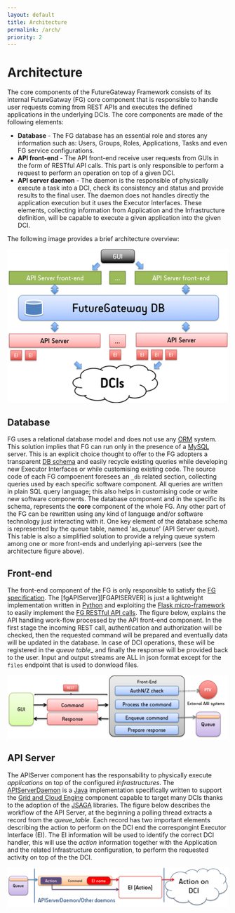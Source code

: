 ```yaml
---
layout: default
title: Architecture
permalink: /arch/
priority: 2
---
```


# Architecture
The core components of the FutureGateway Framework consists of its internal FutureGatway (FG) core component that is responsible to handle user requests coming from REST APIs and executes the defined applications in the underlying DCIs. The core components are made of the following elements:

* **Database** - The FG database has an essential role and stores any information such as: Users, Groups, Roles, Applications, Tasks and even FG service configurations.
* **API front-end** - The API front-end receive user requests from GUIs in the form of RESTful API calls. This part is only responsible to perform a request to perform an operation on top of a given DCI.
* **API server daemon** - The daemon is the responsible of physically execute a task into a DCI, check its consistency and status and provide results to the final user. The daemon does not handles directly the application execution but it uses the Executor Interfaces. These elements, collecting information from Application and the Infrastructure definition, will be capable to execute a given application into the given DCI.

The following image provides a brief architecture overview:

![FGSG](/images/FG_arch.png)

## Database
FG uses a relational database model and does not use any [ORM][ORM] system. This solution implies that FG can run only in the presence of a [MySQL][MYSQL] server. This is an explicit choice thought to offer to the FG adopters a transparent [DB schema][FGDB] and easily recycle existing queries while developing new Executor Interfaces or while customising existing code.
The source code of each FG compoenent foresees an `_db` related section, collecting queries used by each specific software component. All queries are written in plain SQL query language; this also helps in customising code or write new software components.
The database component and in the specific its schema, represents the **core** component of the whole FG. Any other part of the FG can be rewritten using any kind of language and/or software technology just interacting with it.
One key element of the database schema is represented by the queue table, named 'as_queue' (API Server queue). This table is also a simplified solution to provide a relying queue system among one or more front-ends and underlying api-servers (see the architecture figure above).

## Front-end
The front-end component of the FG is only responsible to satisfy the [FG specification][FGAPISPECS]. The [fgAPIServer][FGAPISERVER] is just a lightweight implementation written in [Python][PYTHON] and exploiting the [Flask micro-framework][FLASK] to easily implement the [FG RESTful API calls](/fgfapis/).
The figure below, explains the API handling work-flow processed by the API front-end component. In the first stage the incoming REST call, authentication and authorization will be checked, then the requested command will be prepared and eventually data will be updated in the database. In case of DCI operations, these will be registered in the _queue table__ and finally the response will be provided back to the user. Input and output streams are ALL in json format except for the `files` endpoint that is used to donwload files.

![Front-end architecture](/images/front-end-arch.png)

## API Server
The APIServer component has the responsability to physically execute _applications_ on top of the configured _infrastructures_. The [APIServerDaemon][APISRVDAEMON] is a [Java][JAVA] implementation specifically written to support the [Grid and Cloud Engine][GNCENG] component capable to target many DCIs thanks to the adoption of the [JSAGA][JSAGA] libraries.
The figure below describes the workflow of the API Server, at the beginning a polling thread extracts a record from the _queue_table_. Each record has two important elements describing the action to perform on the DCI end the correspongint Executor Interface (EI).
The EI information will be used to identify the correct DCI handler, this will use the _action_ information together with the Application and the related Infrastructure configuration, to perform the requested activity on top of the the DCI.

![Back-end architecture](/images/back-end-arch.png)

[BREW]: https://brew.sh
[APACHE2]: https://www.apache.org/licenses/LICENSE-2.0
[GITHUB]: https://github.com
[ORM]: https://en.wikipedia.org/wiki/Object-relational_mapping
[MYSQL]: https://www.mysql.com
[FGDB]: https://github.com/FutureGatewayFramework/fgAPIServer/blob/master/fgapiserver_db.sql
[FGAPISPECS]: http://docs.fgapis.apiary.io/#
[FLASK]: http://flask.pocoo.org
[PYTHON]: https://www.python.org
[JAVA]: https://www.java.com/en/ 
[PYTHON]: https://www.python.org
[APISRVDAEMON]: https://github.com/FutureGatewayFramework/APIServerDaemon
[GNCENG]: https://github.com/csgf/grid-and-cloud-engine/tree/FutureGateway
[JSAGA]: http://software.in2p3.fr/jsaga/latest-release/

